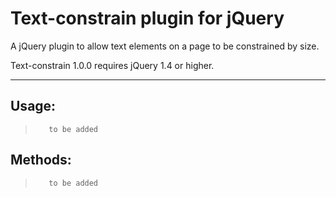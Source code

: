 Text-constrain plugin for jQuery
===========================

A jQuery plugin to allow text elements on a page to be constrained by size.

Text-constrain 1.0.0 requires jQuery 1.4 or higher.

***

## Usage:

>        to be added

## Methods:

>        to be added